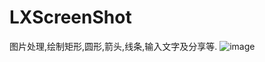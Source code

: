 # LXScreenShot
图片处理,绘制矩形,圆形,箭头,线条,输入文字及分享等.
![image](https://github.com/xl20071926/LXScreenShot/raw/master/LXScreenShot.gif)
